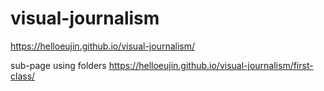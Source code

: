 # visual-journalism

https://helloeujin.github.io/visual-journalism/

sub-page using folders
https://helloeujin.github.io/visual-journalism/first-class/ 
